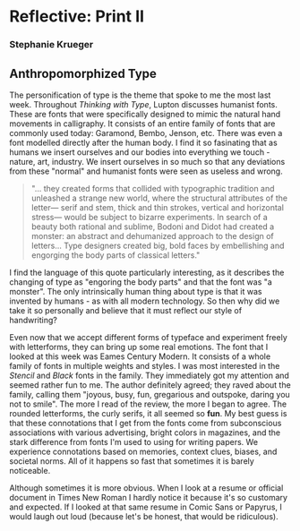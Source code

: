 # Reflective: Print II

### Stephanie Krueger

## Anthropomorphized Type

The personification of type is the theme that spoke to me the most last week. Throughout _Thinking with Type_, Lupton discusses humanist fonts. These are fonts that were specifically designed to mimic the natural hand movements in calligraphy. It consists of an entire family of fonts that are commonly used today: Garamond, Bembo, Jenson, etc. There was even a font modelled directly after the human body. I find it so fasinating that as humans we insert ourselves and our bodies into everything we touch - nature, art, industry. We insert ourselves in so much so that any deviations from these "normal" and humanist fonts were seen as useless and wrong. 

> "... they created forms that collided with typographic 	tradition and unleashed a strange new world, where 	the structural attributes of the letter— serif and 	stem, thick and thin strokes, vertical and horizontal stress— would be subject to bizarre experiments. In search of a beauty both rational and sublime, Bodoni and Didot had created a monster: an abstract and dehumanized approach to the design of letters... Type designers created big, bold faces by embellishing and engorging the body parts of classical letters."

I find the language of this quote particularly interesting, as it describes the changing of type as "engoring the body parts" and that the font was "a monster". The only intrinsically human thing about type is that it was invented by humans - as with all modern technology. So then why did we take it so personally and believe that it must reflect our style of handwriting?

Even now that we accept different forms of typeface and experiment freely with letterforms, they can bring up some real emotions. The font that I looked at this week was Eames Century Modern. It consists of a whole family of fonts in multiple weights and styles. I was most interested in the _Stencil_ and _Black_ fonts in the family. They immediately got my attention and seemed rather fun to me. The author definitely agreed; they raved about the family, calling them "joyous, busy, fun, gregarious and outspoke, daring you not to smile". The more I read of the review, the more I began to agree. The rounded letterforms, the curly serifs, it all seemed so __fun__. My best guess is that these connotations that I get from the fonts come from subconscious associations with various advertising, bright colors in magazines, and the stark difference from fonts I'm used to using for writing papers. We experience connotations based on memories, context clues, biases, and societal norms. All of it happens so fast that sometimes it is barely noticeable. 

Although sometimes it is more obvious. When I look at a resume or official document in Times New Roman I hardly notice it because it's so customary and expected. If I looked at that same resume in Comic Sans or Papyrus, I would laugh out loud (because let's be honest, that would be ridiculous). 


